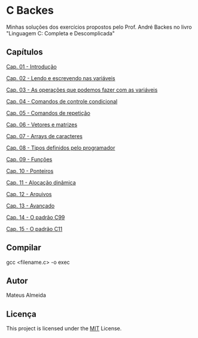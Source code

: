 # C Backes

Minhas soluções dos exercícios propostos pelo Prof. André Backes no livro "Linguagem C: Completa e Descomplicada"

## Capítulos

[Cap. 01 - Introdução](https://github.com/imsouza/c-backes/tree/main/cap-01)

[Cap. 02 - Lendo e escrevendo nas variáveis](https://github.com/imsouza/c-backes/tree/main/cap-02)

[Cap. 03 - As operações que podemos fazer com as variáveis](https://github.com/imsouza/c-backes/tree/main/cap-03)

[Cap. 04 - Comandos de controle condicional](https://github.com/imsouza/c-backes/tree/main/cap-04)

[Cap. 05 - Comandos de repetição](https://github.com/imsouza/c-backes/tree/main/cap-05)

[Cap. 06 - Vetores e matrizes](https://github.com/imsouza/c-backes/tree/main/cap-06)

[Cap. 07 - Arrays de caracteres](https://github.com/imsouza/c-backes/tree/main/cap-07)

[Cap. 08 - Tipos definidos pelo programador](https://github.com/imsouza/c-backes/tree/main/cap-08)

[Cap. 09 - Funções](https://github.com/imsouza/c-backes/tree/main/cap-09)

[Cap. 10 - Ponteiros](https://github.com/imsouza/c-backes/tree/main/cap-10)

[Cap. 11 - Alocação dinâmica](https://github.com/imsouza/c-backes/tree/main/cap-11)

[Cap. 12 - Arquivos](https://github.com/imsouza/c-backes/tree/main/cap-12)

[Cap. 13 - Avançado](https://github.com/imsouza/c-backes/tree/main/cap-13)

[Cap. 14 - O padrão C99](https://github.com/imsouza/c-backes/tree/main/cap-14)

[Cap. 15 - O padrão C11](https://github.com/imsouza/c-backes/tree/main/cap-15)

## Compilar

gcc <filename.c> -o exec

## Autor

Mateus Almeida

## Licença

This project is licensed under the [MIT](https://github.com/imsouza/c-backes/blob/main/LICENSE) License.
